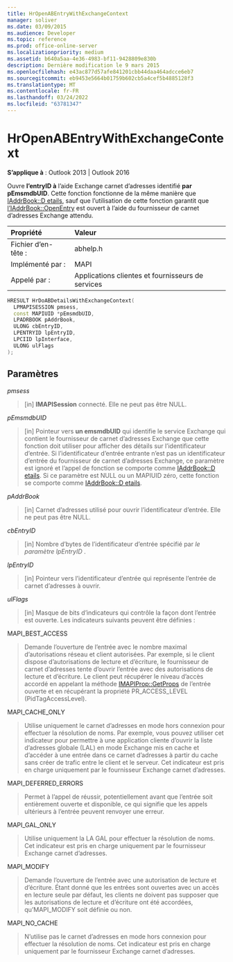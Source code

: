 ```yaml
---
title: HrOpenABEntryWithExchangeContext
manager: soliver
ms.date: 03/09/2015
ms.audience: Developer
ms.topic: reference
ms.prod: office-online-server
ms.localizationpriority: medium
ms.assetid: b640a5aa-4e36-4983-bf11-9428809e830b
description: Dernière modification le 9 mars 2015
ms.openlocfilehash: e43ac877d57afe841201cbb44daa464adcce6eb7
ms.sourcegitcommit: eb9453e5664b01759b602cb5a4cef5b4885128f3
ms.translationtype: MT
ms.contentlocale: fr-FR
ms.lasthandoff: 03/24/2022
ms.locfileid: "63781347"
---
```

# <a name="hropenabentrywithexchangecontext"></a>HrOpenABEntryWithExchangeContext

**S’applique à** : Outlook 2013 | Outlook 2016
 
Ouvre **l’entryID à** l’aide Exchange carnet d’adresses identifié **par pEmsmdbUID**. Cette fonction fonctionne de la même manière que [IAddrBook::D etails](iaddrbook-details.md), sauf que l’utilisation de cette fonction garantit que [l’IAddrBook::OpenEntry](iaddrbook-openentry.md) est ouvert à l’aide du fournisseur de carnet d’adresses Exchange attendu.
 
|Propriété|Valeur|
|:-----|:-----|
|Fichier d’en-tête :  <br/> |abhelp.h  <br/> |
|Implémenté par :  <br/> |MAPI  <br/> |
|Appelé par :  <br/> |Applications clientes et fournisseurs de services  <br/> |

```cpp
HRESULT HrDoABDetailsWithExchangeContext(
  LPMAPISESSION pmsess,
  const MAPIUID *pEmsmdbUID,
  LPADRBOOK pAddrBook,
  ULONG cbEntryID,
  LPENTRYID lpEntryID,
  LPCIID lpInterface,
  ULONG ulFlags
);
```

## <a name="parameters"></a>Paramètres

 _pmsess_
  
> [in] **IMAPISession** connecté. Elle ne peut pas être NULL.

 _pEmsmdbUID_
  
> [in] Pointeur vers **un emsmdbUID** qui identifie le service Exchange qui contient le fournisseur de carnet d’adresses Exchange que cette fonction doit utiliser pour afficher des détails sur l’identificateur d’entrée. Si l’identificateur d’entrée entrante n’est pas un identificateur d’entrée du fournisseur de carnet d’adresses Exchange, ce paramètre est ignoré et l’appel de fonction se comporte comme [IAddrBook::D etails](iaddrbook-details.md). Si ce paramètre est NULL ou un MAPIUID zéro, cette fonction se comporte comme [IAddrBook::D etails](iaddrbook-details.md).

 _pAddrBook_
  
> [in] Carnet d’adresses utilisé pour ouvrir l’identificateur d’entrée. Elle ne peut pas être NULL.

 _cbEntryID_
  
> [in] Nombre d’bytes de l’identificateur d’entrée spécifié par _le paramètre lpEntryID_ .

 _lpEntryID_
  
> [in] Pointeur vers l’identificateur d’entrée qui représente l’entrée de carnet d’adresses à ouvrir.

 _ulFlags_
  
> [in] Masque de bits d’indicateurs qui contrôle la façon dont l’entrée est ouverte. Les indicateurs suivants peuvent être définies :

MAPI_BEST_ACCESS
  
> Demande l’ouverture de l’entrée avec le nombre maximal d’autorisations réseau et client autorisées. Par exemple, si le client dispose d’autorisations de lecture et d’écriture, le fournisseur de carnet d’adresses tente d’ouvrir l’entrée avec des autorisations de lecture et d’écriture. Le client peut récupérer le niveau d’accès accordé en appelant la méthode [IMAPIProp::GetProps](imapiprop-getprops.md) de l’entrée ouverte et en récupérant la propriété PR_ACCESS_LEVEL (PidTagAccessLevel).

MAPI_CACHE_ONLY
  
> Utilise uniquement le carnet d’adresses en mode hors connexion pour effectuer la résolution de noms. Par exemple, vous pouvez utiliser cet indicateur pour permettre à une application cliente d’ouvrir la liste d’adresses globale (LAL) en mode Exchange mis en cache et d’accéder à une entrée dans ce carnet d’adresses à partir du cache sans créer de trafic entre le client et le serveur. Cet indicateur est pris en charge uniquement par le fournisseur Exchange carnet d’adresses.

MAPI_DEFERRED_ERRORS
  
> Permet à l’appel de réussir, potentiellement avant que l’entrée soit entièrement ouverte et disponible, ce qui signifie que les appels ultérieurs à l’entrée peuvent renvoyer une erreur.

MAPI_GAL_ONLY
  
> Utilise uniquement la LA GAL pour effectuer la résolution de noms. Cet indicateur est pris en charge uniquement par le fournisseur Exchange carnet d’adresses.

MAPI_MODIFY
  
> Demande l’ouverture de l’entrée avec une autorisation de lecture et d’écriture. Étant donné que les entrées sont ouvertes avec un accès en lecture seule par défaut, les clients ne doivent pas supposer que les autorisations de lecture et d’écriture ont été accordées, qu’MAPI_MODIFY soit définie ou non.

MAPI_NO_CACHE
  
> N’utilise pas le carnet d’adresses en mode hors connexion pour effectuer la résolution de noms. Cet indicateur est pris en charge uniquement par le fournisseur Exchange carnet d’adresses.
